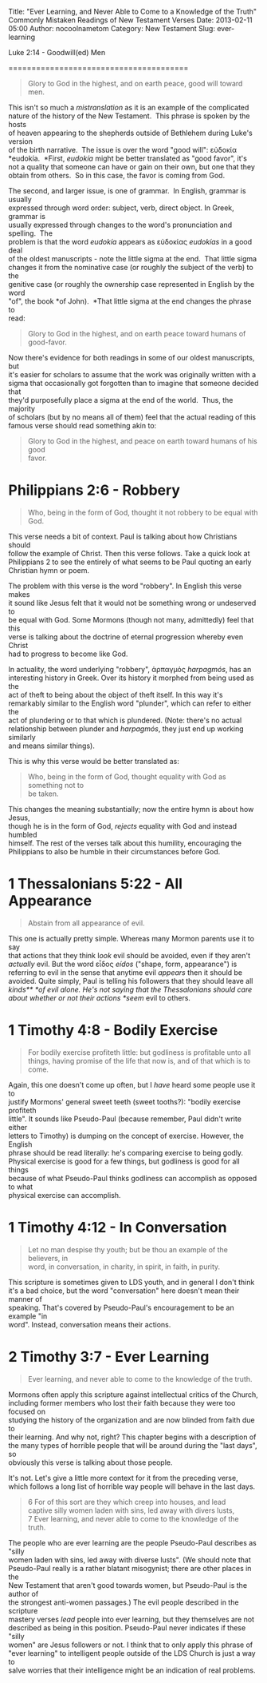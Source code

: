 Title: "Ever Learning, and Never Able to Come to a Knowledge of the Truth" Commonly Mistaken Readings of New Testament Verses
Date: 2013-02-11 05:00
Author: nocoolnametom
Category: New Testament
Slug: ever-learning

<!--more-->Luke 2:14 - Goodwill(ed) Men
=======================================

> Glory to God in the highest, and on earth peace, good will toward men.

This isn't so much a *mistranslation* as it is an example of the
complicated  
nature of the history of the New Testament.  This phrase is spoken by
the hosts  
of heaven appearing to the shepherds outside of Bethlehem during Luke's
version  
of the birth narrative.  The issue is over the word "good
will": εὐδοκία  
*eudokía.  *First, *eudokía* might be better translated as "good
favor", it's  
not a quality that someone can have or gain on their own, but one that
they  
obtain from others.  So in this case, the favor is coming from God.

The second, and larger issue, is one of grammar.  In English, grammar is
usually  
expressed through word order: subject, verb, direct object. In Greek,
grammar is  
usually expressed through changes to the word's pronunciation and
spelling.  The  
problem is that the word *eudokía* appears as εὐδοκίας *eudokías* in a
good deal  
of the oldest manuscripts - note the little sigma at the end.  That
little sigma  
changes it from the nominative case (or roughly the subject of the
verb) to the  
genitive case (or roughly the ownership case represented in English by
the word  
"of", the book *of John).  *That little sigma at the end changes the
phrase to  
read:

> Glory to God in the highest, and on earth peace toward humans of
> good-favor.

Now there's evidence for both readings in some of our oldest
manuscripts, but  
it's easier for scholars to assume that the work was originally written
with a  
sigma that occasionally got forgotten than to imagine that someone
decided that  
they'd purposefully place a sigma at the end of the world.  Thus, the
majority  
of scholars (but by no means all of them) feel that the actual reading
of this  
famous verse should read something akin to:

> Glory to God in the highest, and peace on earth toward humans of his
> good  
>  favor.

Philippians 2:6 - Robbery
=========================

> Who, being in the form of God, thought it not robbery to be equal with
> God.

This verse needs a bit of context. Paul is talking about how Christians
should  
follow the example of Christ. Then this verse follows. Take a quick
look at  
Philippians 2 to see the entirely of what seems to be Paul quoting an
early  
Christian hymn or poem.

The problem with this verse is the word "robbery". In English this verse
makes  
it sound like Jesus felt that it would not be something wrong or
undeserved to  
be equal with God. Some Mormons (though not many, admittedly) feel that
this  
verse is talking about the doctrine of eternal progression whereby even
Christ  
had to progress to become like God.

In actuality, the word underlying "robbery", ἁρπαγμός *harpagmós*, has
an  
interesting history in Greek. Over its history it morphed from being
used as the  
act of theft to being about the object of theft itself. In this way
it's  
remarkably similar to the English word "plunder", which can refer to
either the  
act of plundering or to that which is plundered. (Note: there's no
actual  
relationship between plunder and *harpagmós*, they just end up working
similarly  
and means similar things).

This is why this verse would be better translated as:

> Who, being in the form of God, thought equality with God as something
> not to  
>  be taken.

This changes the meaning substantially; now the entire hymn is about how
Jesus,  
though he is in the form of God, *rejects* equality with God and
instead humbled  
himself. The rest of the verses talk about this humility, encouraging
the  
Philippians to also be humble in their circumstances before God.

1 Thessalonians 5:22 - All Appearance
=====================================

> Abstain from all appearance of evil.

This one is actually pretty simple. Whereas many Mormon parents use it
to say  
that actions that they think l*ook* evil should be avoided, even if
they aren't  
*actually* evil. But the word εἶδος *eídos* ("shape, form, appearance")
is  
referring to evil in the sense that anytime evil *appears* then it
should be  
avoided. Quite simply, Paul is telling his followers that they should
leave all  
*kinds\*\* \*of evil alone. He's not saying that the Thessalonians
should care  
about whether or not their actions \*seem* evil to others.

1 Timothy 4:8 - Bodily Exercise
===============================

> For bodily exercise profiteth little: but godliness is profitable unto
> all  
>  things, having promise of the life that now is, and of that which is
> to come.

Again, this one doesn't come up often, but I *have* heard some people
use it to  
justify Mormons' general sweet teeth (sweet tooths?): "bodily exercise
profiteth  
little". It sounds like Pseudo-Paul (because remember, Paul didn't
write either  
letters to Timothy) is dumping on the concept of exercise. However, the
English  
phrase should be read literally: he's comparing exercise to being
godly.  
Physical exercise is good for a few things, but godliness is good for
all things  
because of what Pseudo-Paul thinks godliness can accomplish as opposed
to what  
physical exercise can accomplish.

1 Timothy 4:12 - In Conversation
================================

> Let no man despise thy youth; but be thou an example of the believers,
> in  
>  word, in conversation, in charity, in spirit, in faith, in purity.

This scripture is sometimes given to LDS youth, and in general I don't
think  
it's a bad choice, but the word "conversation" here doesn't mean their
manner of  
speaking. That's covered by Pseudo-Paul's encouragement to be an
example "in  
word". Instead, conversation means their actions.

2 Timothy 3:7 - Ever Learning
=============================

> Ever learning, and never able to come to the knowledge of the truth.

Mormons often apply this scripture against intellectual critics of the
Church,  
including former members who lost their faith because they were too
focused on  
studying the history of the organization and are now blinded from faith
due to  
their learning. And why not, right? This chapter begins with a
description of  
the many types of horrible people that will be around during the "last
days", so  
obviously this verse is talking about those people.

It's not. Let's give a little more context for it from the preceding
verse,  
which follows a long list of horrible way people will behave in the
last days.

> <span>6</span> For of this sort are they which creep into houses, and
> lead  
>  captive silly women laden with sins, led away with divers lusts,  
>  <span>7</span> Ever learning, and never able to come to the knowledge
> of the  
>  truth.

The people who are ever learning are the people Pseudo-Paul describes as
"silly  
women laden with sins, led away with diverse lusts". (We should note
that  
Pseudo-Paul really is a rather blatant misogynist; there are other
places in the  
New Testament that aren't good towards women, but Pseudo-Paul is the
author of  
the strongest anti-women passages.) The evil people described in the
scripture  
mastery verses *lead* people into ever learning, but they themselves
are not  
described as being in this position. Pseudo-Paul never indicates if
these "silly  
women" are Jesus followers or not. I think that to only apply this
phrase of  
"ever learning" to intelligent people outside of the LDS Church is just
a way to  
salve worries that their intelligence might be an indication of real
problems.

